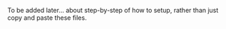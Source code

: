 To be added later... about step-by-step of how to setup, rather than just copy and paste these files.
